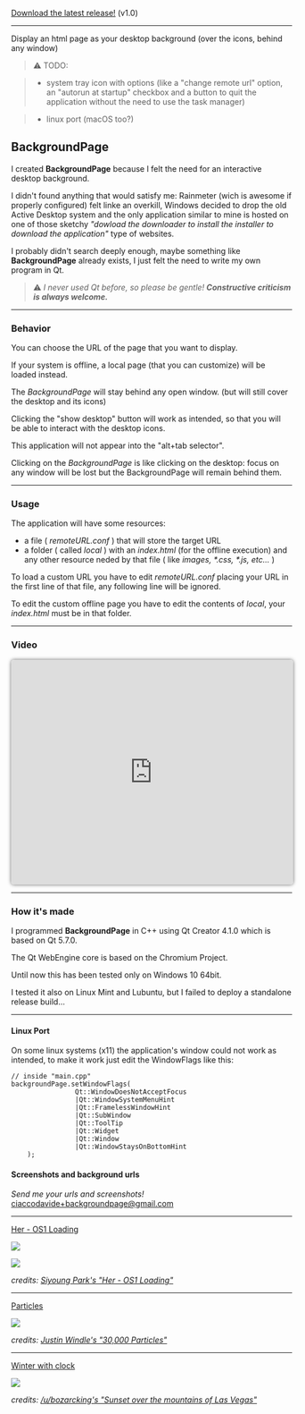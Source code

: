 [Download the latest release!](https://github.com/CiaccoDavide/BackgroundPage/releases) (v1.0)

---

Display an html page as your desktop background (over the icons, behind any window)

> ⚠  TODO:

> * system tray icon with options (like a "change remote url" option, an "autorun at startup" checkbox and a button to quit the application without the need to use the task manager)

> * linux port (macOS too?)

## BackgroundPage

I created **BackgroundPage** because I felt the need for an interactive desktop background.

I didn't found anything that would satisfy me: Rainmeter (wich is awesome if properly configured) felt linke an overkill, Windows decided to drop the old Active Desktop system and the only application similar to mine is hosted on one of those sketchy _"dowload the downloader to install the installer to download the application"_ type of websites.

I probably didn't search deeply enough, maybe something like **BackgroundPage** already exists, I just felt the need to write my own program in Qt.

> ⚠  _I never used Qt before, so please be gentle! **Constructive criticism is always welcome.**_

---

### Behavior

You can choose the URL of the page that you want to display.

If your system is offline, a local page (that you can customize) will be loaded instead.

The _BackgroundPage_ will stay behind any open window. (but will still cover the desktop and its icons)

Clicking the "show desktop" button will work as intended, so that you will be able to interact with the desktop icons.

This application will not appear into the "alt+tab selector".

Clicking on the _BackgroundPage_ is like clicking on the desktop: focus on any window will be lost but the BackgroundPage will remain behind them.

---

### Usage

The application will have some resources:

 * a file ( _remoteURL.conf_ ) that will store the target URL
 * a folder ( called _local_ ) with an _index.html_ (for the offline execution) and any other resource neded by that file ( like _images, *.css, *.js, etc..._ )
 
To load a custom URL you have to edit _remoteURL.conf_ placing your URL in the first line of that file, any following line will be ignored.

To edit the custom offline page you have to edit the contents of _local_, your _index.html_ must be in that folder.

---

### Video

<iframe style="width:100%;height: 400px;overflow: hidden;border-radius:5px;border:1px solid #ddd;box-shadow:0 0 6px #666;" src="https://www.youtube.com/embed/SsPK5mimgnk" frameborder="0" allowfullscreen></iframe>



---


### How it's made

I programmed **BackgroundPage** in C++ using Qt Creator 4.1.0 which is based on Qt 5.7.0.

The Qt WebEngine core is based on the Chromium Project.

Until now this has been tested only on Windows 10 64bit.

I tested it also on Linux Mint and Lubuntu, but I failed to deploy a standalone release build...

---

#### Linux Port

On some linux systems (x11) the application's window could not work as intended, to make it work just edit the WindowFlags like this:

```
// inside "main.cpp"
backgroundPage.setWindowFlags(
                Qt::WindowDoesNotAcceptFocus
                |Qt::WindowSystemMenuHint
                |Qt::FramelessWindowHint
                |Qt::SubWindow
                |Qt::ToolTip
                |Qt::Widget
                |Qt::Window
                |Qt::WindowStaysOnBottomHint
    );
```

#### Screenshots and background urls

_Send me your urls and screenshots!_ [ciaccodavide+backgroundpage@gmail.com](mailto:ciaccodavide+backgroundpage@gmail.com)

---

[Her - OS1 Loading](http://ciaccodavi.de/her/)

![](http://i.imgur.com/HFKgBPp.gif)

![](http://i.imgur.com/5pJ2pIw.gif)

_credits: [Siyoung Park's "Her - OS1 Loading"](https://codepen.io/psyonline/pen/yayYWg)_

---

[Particles](http://ciaccodavi.de/particles/)

![](http://i.imgur.com/2ur29kA.gif)

_credits: [Justin Windle's "30,000 Particles"](https://codepen.io/soulwire/pen/Ffvlo)_

---

[Winter with clock](http://ciaccodavi.de/backgrounds/winter/)

![](http://i.imgur.com/LZZrmM3.png)

_credits: [/u/bozarcking's "Sunset over the mountains of Las Vegas"](https://www.reddit.com/r/EarthPorn/comments/5khkl9/sunset_over_the_mountains_of_las_vegas_2500x1668/)_
